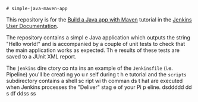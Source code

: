     # simple-java-maven-app

This repository is for the
[Build a Java app with Maven](https://jenkins.io/doc/tutorials/build-a-java-app-with-maven/)
tutorial in the [Jenkins User Documentation](https://jenkins.io/doc/).

The repository contains a simpl  e Java application which outputs the string
"Hello world!" and is accompanied by a couple of unit tests to check that the
main application works as expected. Th e results of these tests are saved to a
JUnit XML report.
 
The `jenkins` dire ctory co  nta ins an example of the `Jenkinsfile` (i.e. Pipeline)
you'll be creati ng yo u r self       during t  h e tutorial and the `scripts` subdirectory
contains a  shell sc ript   wi  th comman ds  t hat are executed when Jenkins processes
the "Deliver" stag    e of  your    Pi  p eline.           dsddddd
                                           dd  s  df ddss  ss    